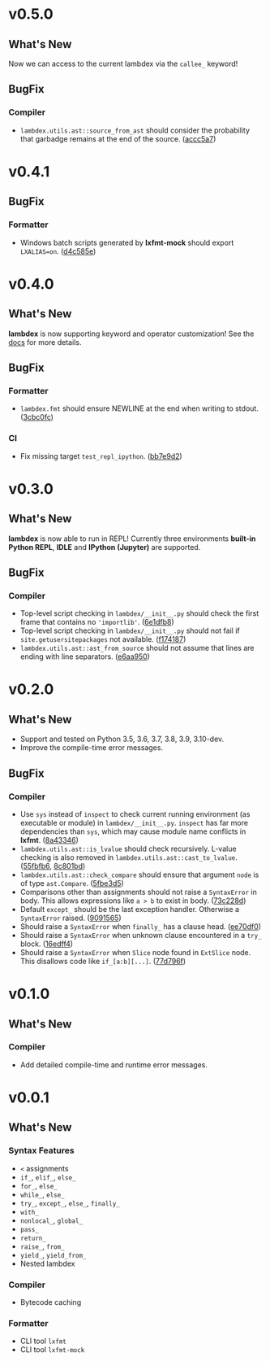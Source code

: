 # v0.5.0

## What's New

Now we can access to the current lambdex via the `callee_` keyword!

## BugFix

### Compiler

- `lambdex.utils.ast::source_from_ast` should consider the probability that garbadge remains at the end of the source. ([accc5a7](../../commit/accc5a7a1cf59c7d60558ed527b226fc3814b37a))

# v0.4.1

## BugFix

### Formatter

- Windows batch scripts generated by **lxfmt-mock** should export `LXALIAS=on`. ([d4c585e](../../commit/d4c585ee7f4c436f37af978515a70db0ee0ea53f))

# v0.4.0

## What's New

**lambdex** is now supporting keyword and operator customization! See the [docs](../docs/Customization.md) for more details.

## BugFix

### Formatter

- `lambdex.fmt` should ensure NEWLINE at the end when writing to stdout. ([3cbc0fc](../../commit/3cbc0fceca803aa9fb5e227274d47b2c40ab0a7a))

### CI

- Fix missing target `test_repl_ipython`. ([bb7e9d2](../../commit/bb7e9d205bfa7722b00a7427947b7159c2ed04c6))

# v0.3.0

## What's New

**lambdex** is now able to run in REPL! Currently three environments **built-in Python REPL**, **IDLE** and **IPython (Jupyter)** are supported.

## BugFix

### Compiler

- Top-level script checking in `lambdex/__init__.py` should check the first frame that contains no `'importlib'`. ([6e1dfb8](../../commit/6e1dfb86ab77f5160bcc4d9fe9b5c2eeef862e8e))
- Top-level script checking in `lambdex/__init__.py` should not fail if `site.getusersitepackages` not available. ([f174187](../../commit/f174187cccf4614d8a4afc4bcc328145c1bb4ded))
- `lambdex.utils.ast::ast_from_source` should not assume that lines are ending with line separators. ([e6aa950](../../commit/e6aa9507abdade2479167abc1dec1c7cb5b4dbe5))

# v0.2.0

## What's New

- Support and tested on Python 3.5, 3.6, 3.7, 3.8, 3.9, 3.10-dev.
- Improve the compile-time error messages.

## BugFix

### Compiler

- Use `sys` instead of `inspect` to check current running environment (as executable or module) in `lambdex/__init__.py`. `inspect` has far more dependencies than `sys`, which may cause module name conflicts in **lxfmt**. ([8a43346](../../commit/8a43346c087db4f6eb1bc158e6a5554dfce640a1))
- `lambdex.utils.ast::is_lvalue` should check recursively. L-value checking is also removed in `lambdex.utils.ast::cast_to_lvalue`. ([55fbfb6](../../commit/55fbfb6351778db9f41ea04cec9e7b6be3ec115c), [8c801bd](../../commit/8c801bd1bb65b1611c3847e101088c88288bf6cd))
- `lambdex.utils.ast::check_compare` should ensure that argument `node` is of type `ast.Compare`. ([5fbe3d5](../../commit/5fbe3d52b3dd93dc4e5e6754ebcb365b8015eda7))
- Comparisons other than assignments should not raise a `SyntaxError` in body. This allows expressions like `a > b` to exist in body. ([73c228d](../../commit/73c228d7e252a11562684032a31bf1326452eb34))
- Default `except_` should be the last exception handler. Otherwise a `SyntaxError` raised. ([9091565](../../commit/9091565b688cd9af550db83cee45f82c1c965ee1))
- Should raise a `SyntaxError` when `finally_` has a clause head. ([ee70df0](../../commit/ee70df030e9a07304821b31b0fcb9fa0ddb681be))
- Should raise a `SyntaxError` when unknown clause encountered in a `try_` block. ([16edff4](../../commit/16edff4b2b70b47452e369e31cf5f0127d7b9009))
- Should raise a `SyntaxError` when `Slice` node found in `ExtSlice` node. This disallows code like `if_[a:b][...]`. ([77d796f](../../commit/77d796fb1e2a952deba18532fd760f36704e4d49))

# v0.1.0

## What's New

### Compiler

- Add detailed compile-time and runtime error messages.

# v0.0.1

## What's New

### Syntax Features

- `<` assignments
- `if_`, `elif_`, `else_`
- `for_`, `else_`
- `while_`, `else_`
- `try_`, `except_`, `else_`, `finally_`
- `with_`
- `nonlocal_`, `global_`
- `pass_`
- `return_`
- `raise_`, `from_`
- `yield_`, `yield_from_`
- Nested lambdex

### Compiler

- Bytecode caching

### Formatter

- CLI tool `lxfmt`
- CLI tool `lxfmt-mock`
